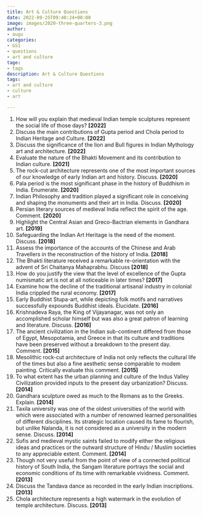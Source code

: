 ```yaml
---
title: Art & Culture Questions
date: 2022-09-25T09:40:24+00:00
image: images/2020-three-quarters-3.png
author:
- augu
categories:
- GS1
- questions
- art and culture
tage:
- tags
description: Art & Culture Questions
tags:
- art and culture
- culture
- art

---
```

 1. How will you explain that medieval Indian temple sculptures represent the social life of those days? **\[2022\]**
 2. Discuss the main contributions of Gupta period and Chola period to Indian Heritage and Culture. **\[2022\]**
 3. Discuss the significance of the lion and Bull figures in Indian Mythology art and architecture. **\[2022\]**
 4. Evaluate the nature of the Bhakti Movement and its contribution to Indian culture. **\[2021\]**
 5. The rock-cut architecture represents one of the most important sources of our knowledge of early Indian art and history. Discuss. **\[2020\]**
 6. Pala period is the most significant phase in the history of Buddhism in India. Enumerate.  **\[2020\]**
 7. Indian Philosophy and tradition played a significant role in conceiving and shaping the monuments and their art in India. Discuss. **\[2020\]**
 8. Persian literary sources of medieval India reflect the spirit of the age. Comment. **\[2020\]**
 9. Highlight the Central Asian and Greco-Bactrian elements in Gandhara art. **\[2019\]**
10. Safeguarding the Indian Art Heritage is the need of the moment. Discuss. **\[2018\]**
11. Assess the importance of the accounts of the Chinese and Arab Travellers in the reconstruction of the history of India. **\[2018\]**
12. The Bhakti literature received a remarkable re-orientation with the advent of Sri Chaitanya Mahaprabhu. Discuss **\[2018\]**
13. How do you justify the view that the level of excellence of the Gupta numismatic art is not at all noticeable in later times? **\[2017\]**
14. Examine how the decline of the traditional artisanal industry in colonial India crippled the rural economy. **\[2017\]**
15. Early Buddhist Stupa-art, while depicting folk motifs and narratives successfully expounds Buddhist ideals. Elucidate. **\[2016\]**
16. Krishnadeva Raya, the King of Vijayanagar, was not only an accomplished scholar himself but was also a great patron of learning and literature. Discuss. **\[2016\]**
17. The ancient civilization in the Indian sub-continent differed from those of Egypt, Mesopotamia, and Greece in that its culture and traditions have been preserved without a breakdown to the present day. Comment. **\[2015\]**
18. Mesolithic rock-cut architecture of India not only reflects the cultural life of the times but also a fine aesthetic sense comparable to modem painting. Critically evaluate this comment. **\[2015\]**
19. To what extent has the urban planning and culture of the Indus Valley Civilization provided inputs to the present day urbanization? Discuss. **\[2014\]**
20. Gandhara sculpture owed as much to the Romans as to the Greeks. Explain. **\[2014\]**
21. Taxila university was one of the oldest universities of the world with which were associated with a number of renowned learned personalities of different disciplines. Its strategic location caused its fame to flourish, but unlike Nalanda, it is not considered as a university in the modern sense. Discuss. **\[2014\]**
22. Sufis and medieval mystic saints failed to modify either the religious ideas and practices or the outward structure of Hindu / Muslim societies to any appreciable extent. Comment. **\[2014\]**
23. Though not very useful from the point of view of a connected political history of South India, the Sangam literature portrays the social and economic conditions of its time with remarkable vividness. Comment. **\[2013\]**
24. Discuss the Tandava dance as recorded in the early Indian inscriptions. **\[2013\]**
25. Chola architecture represents a high watermark in the evolution of temple architecture. Discuss. **\[2013\]**